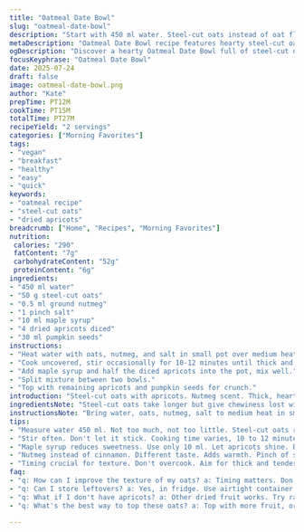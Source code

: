 ```yaml
---
title: "Oatmeal Date Bowl"
slug: "oatmeal-date-bowl"
description: "Start with 450 ml water. Steel-cut oats instead of oat flour. Nutmeg replaces cinnamon. Add salt, maple syrup reduced to 10 ml, swap dates for dried apricots diced. Finish with pumpkin seeds instead of walnuts. Cook oats stirring 10 minutes until thickened, tender. Pour into bowls. Top with apricots, pumpkin seeds. Slightly longer simmer than typical. Sweet and nutty, hearty."
metaDescription: "Oatmeal Date Bowl recipe features hearty steel-cut oats with apricots and pumpkin seeds. Perfect for a warm morning meal."
ogDescription: "Discover a hearty Oatmeal Date Bowl full of steel-cut oats, dried apricots, and crunchy pumpkin seeds. Great breakfast option."
focusKeyphrase: "Oatmeal Date Bowl"
date: 2025-07-24
draft: false
image: oatmeal-date-bowl.png
author: "Kate"
prepTime: PT12M
cookTime: PT15M
totalTime: PT27M
recipeYield: "2 servings"
categories: ["Morning Favorites"]
tags:
- "vegan"
- "breakfast"
- "healthy"
- "easy"
- "quick"
keywords:
- "oatmeal recipe"
- "steel-cut oats"
- "dried apricots"
breadcrumb: ["Home", "Recipes", "Morning Favorites"]
nutrition: 
 calories: "290"
 fatContent: "7g"
 carbohydrateContent: "52g"
 proteinContent: "6g"
ingredients:
- "450 ml water"
- "50 g steel-cut oats"
- "0.5 ml ground nutmeg"
- "1 pinch salt"
- "10 ml maple syrup"
- "4 dried apricots diced"
- "30 ml pumpkin seeds"
instructions:
- "Heat water with oats, nutmeg, and salt in small pot over medium heat."
- "Cook uncovered, stir occasionally for 10-12 minutes until thick and oats softened."
- "Add maple syrup and half the diced apricots into the pot, mix well."
- "Split mixture between two bowls."
- "Top with remaining apricots and pumpkin seeds for crunch."
introduction: "Steel-cut oats with apricots. Nutmeg scent. Thick, hearty. Not quick like instant. Wait, cook right. Maple, slight sweetness. Crunch of pumpkin seeds. Breakfast or brunch. Vegan always. No gluten or dairy in sight. Simple ingredients. Warm, early morning fuel. A bowl to get going. No frills. Pure oat power. Slow simmer makes texture. No mush. Just thick. Spoon, taste. Apricot bits soft, contrast bite of seeds. Every spoonful different. Build flavors with bites. Nutmeg sharp, maple smooth. Messy but manageable. Not fancy. That’s all."
ingredientsNote: "Steel-cut oats take longer but give chewiness lost with ground oats. Nutmeg adds warmth, an unexpected twist instead of usual cinnamon. Dried apricots bring tart balance, just a hint. Maple syrup quantity lowered for a less sweet result, letting natural apricot sugars shine. Pumpkin seeds for texture, replacing the typical walnut crunch, and add subtle earthiness. Water amount increased slightly to suit steel-cut oats viscosity. Salt pinch crucial, brings all flavor alive."
instructionsNote: "Bring water, oats, nutmeg, salt to medium heat in small saucepan. Stir frequently but cook uncovered so thickening happens evenly. After 10 to 12 minutes oats will be tender but not mushy. Add maple syrup and half the apricots, stir gently to mix bright fruit flavor throughout. Off heat, distribute oats into bowls. Remaining dried apricots reserved for topping, along with pumpkin seeds added just before eating for maximal crunch. Timing important for texture: too long cooking breaks oats down too much. Keep watch narrow window. Simple, straightforward. No fancy techniques."
tips:
- "Measure water 450 ml. Not too much, not too little. Steel-cut oats require more water. Consistency matters. Use small pot. Control heat. Cook uncovered."
- "Stir often. Don't let it stick. Cooking time varies, 10 to 12 minutes. Check regularly for doneness. Mix well when adding apricots. Bright flavor bursts."
- "Maple syrup reduces sweetness. Use only 10 ml. Let apricots shine. Balance is key. Pumpkin seeds replace walnuts. Adds crunch. Earthiness complements flavors."
- "Nutmeg instead of cinnamon. Different taste. Adds warmth. Pinch of salt vital. Elevates overall flavor. Omit if avoiding salt, but why not?"
- "Timing crucial for texture. Don't overcook. Aim for thick and tender. Steel-cut oats have a chewiness that is satisfying. Watch closely."
faq:
- "q: How can I improve the texture of my oats? a: Timing matters. Don't overcook. 10 to 12 minutes recommended. Check for tenderness. Keep stirring."
- "q: Can I store leftovers? a: Yes, in fridge. Use airtight container. Heat gently next time. Add a splash of water to loosen it. Simple fix."
- "q: What if I don't have apricots? a: Other dried fruit works. Try raisins. Or cherries. Adjust sweetness as needed. Experiment freely. Tastes change."
- "q: What's the best way to top these oats? a: Top with more fruit, or nuts. Add seeds for crunch. Honey works if you need more sweet. Go for creativity."

---
```

